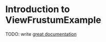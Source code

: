 # Introduction to ViewFrustumExample

TODO: write [great documentation](http://jacobian.org/writing/what-to-write/)
